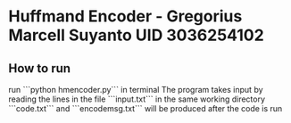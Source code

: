 <h1>Huffmand Encoder - Gregorius Marcell Suyanto UID 3036254102</h1>

<h2>How to run</h2>
run ```python hmencoder.py``` in terminal  
The program takes input by reading the lines in the file ```input.txt``` in the same working directory 
```code.txt``` and ```encodemsg.txt``` will be produced after the code is run
